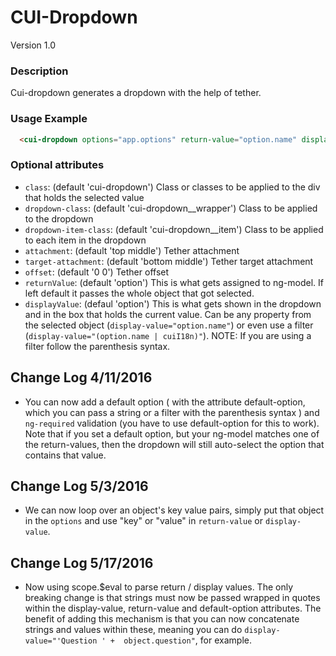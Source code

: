 # CUI-Dropdown
Version 1.0


### Description
Cui-dropdown generates a dropdown with the help of tether.

### Usage Example

```html
  <cui-dropdown options="app.options" return-value="option.name" display-value="(option.name | cuiI18n)" ng-model="app.selectedOption"></cui-dropdown>
```

### Optional attributes

 * `class`: (default 'cui-dropdown') Class or classes to be applied to the div that holds the selected value
 * `dropdown-class`: (default 'cui-dropdown__wrapper') Class to be applied to the dropdown
 * `dropdown-item-class`: (default 'cui-dropdown__item') Class to be applied to each item in the dropdown
 * `attachment`: (default 'top middle') Tether attachment
 * `target-attachment`: (default 'bottom middle') Tether target attachment
 * `offset`: (default '0 0') Tether offset
 * `returnValue`: (default 'option') This is what gets assigned to ng-model. If left default it passes the whole object that got selected.
 * `displayValue`: (defaul 'option') This is what gets shown in the dropdown and in the box that holds the current value. Can be any property from the selected object (`display-value="option.name"`) or even use a filter (`display-value="(option.name | cuiI18n)"`). NOTE: If you are using a filter follow the parenthesis syntax.

## Change Log 4/11/2016

 * You can now add a default option ( with the attribute default-option, which you can pass a string or a filter with the parenthesis syntax ) and `ng-required` validation (you have to use default-option for this to work). Note that if you set a default option, but your ng-model matches one of the return-values, then the dropdown will still auto-select the option that contains that value.

## Change Log 5/3/2016

* We can now loop over an object's key value pairs, simply put that object in the `options` and use "key" or "value" in `return-value` or `display-value`.

## Change Log 5/17/2016

* Now using scope.$eval to parse return / display values. The only breaking change is that strings must now be passed wrapped in quotes within the display-value, return-value and default-option attributes. The benefit of adding this mechanism is that you can now concatenate strings and values within these, meaning you can do `display-value="'Question ' +  object.question"`, for example.